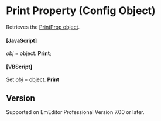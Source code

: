 # Print Property (Config Object)

Retrieves the [PrintProp object](../print_prop/index).

#### \[JavaScript\]

_obj_ = object. **Print**;

#### \[VBScript\]

Set _obj_ = object. **Print**

## Version

Supported on EmEditor Professional Version 7.00 or later.